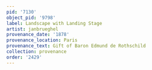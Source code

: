 ```yaml
---
pid: '7130'
object_pid: '9798'
label: Landscape with Landing Stage
artist: janbrueghel
provenance_date: '1878'
provenance_location: Paris
provenance_text: Gift of Baron Edmund de Rothschild
collection: provenance
order: '2429'
---
```

